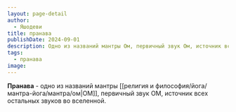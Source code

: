 ```yaml
---
layout: page-detail
author:
  - Яшодеви
title: пранава
publishDate: 2024-09-01
description: Одно из названий мантры Ом, первичный звук Ом, источник всех остальных звуков во вселенной.
tags:
  - пранава
image:
---
```

**Пранава** - одно из названий мантры [[религия и философия/йога/мантра-йога/мантра/ом|ОМ]], первичный звук ОМ, источник всех остальных звуков во вселенной.

